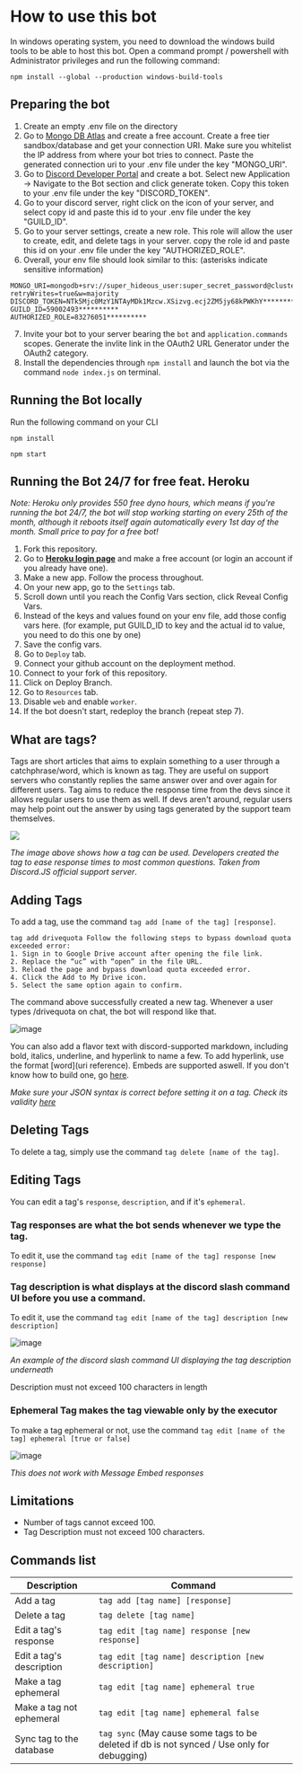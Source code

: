 # How to use this bot
In windows operating system, you need to download the windows build tools to be able to host this bot. Open a command prompt / powershell with Administrator privileges and run the following command:
```
npm install --global --production windows-build-tools
```

## Preparing the bot
1. Create an empty .env file on the directory
2. Go to [Mongo DB Atlas](https://cloud.mongodb.com) and create a free account. Create a free tier sandbox/database and get your connection URI. Make sure you whitelist the IP address from where your bot tries to connect. Paste the generated connection uri to your .env file under the key "MONGO_URI". 
3. Go to [Discord Developer Portal](https://discord.com/developers/applications) and create a bot. Select new Application -> Navigate to the Bot section and click generate token. Copy this token to your .env file under the key "DISCORD_TOKEN".
4. Go to your discord server, right click on the icon of your server, and select copy id and paste this id to your .env file under the key "GUILD_ID".
5. Go to your server settings, create a new role. This role will allow the user to create, edit, and delete tags in your server. copy the role id and paste this id on your .env file under the key "AUTHORIZED_ROLE".
6. Overall, your env file should look similar to this: (asterisks indicate sensitive information)
```env
MONGO_URI=mongodb+srv://super_hideous_user:super_secret_password@cluster0.****.mongodb.net/*********?retryWrites=true&w=majority
DISCORD_TOKEN=NTk5Mjc0MzY1NTAyMDk1Mzcw.XSizvg.ecj2ZM5jy68kPWKhY**********
GUILD_ID=59002493**********
AUTHORIZED_ROLE=83276051**********
``` 
7. Invite your bot to your server bearing the `bot` and `application.commands` scopes. Generate the invlite link in the OAuth2 URL Generator under the OAuth2 category.
8. Install the dependencies through `npm install` and launch the bot via the command `node index.js` on terminal.

## Running the Bot locally
Run the following command on your CLI
```
npm install

npm start
```

## Running the Bot 24/7 for free feat. Heroku
<p font size="1"><i> Note: Heroku only provides 550 free dyno hours, which means if you're running the bot 24/7, the bot will stop working starting on every 25th of the month, although it reboots itself again automatically every 1st day of the month. Small price to pay for a free bot!</i></p>

1. Fork this repository.
2. Go to [**Heroku login page**](https://id.heroku.com/login) and make a free account (or login an account if you already have one).
3. Make a new app. Follow the process throughout.
4. On your new app, go to the `Settings` tab.
5. Scroll down until you reach the Config Vars section, click Reveal Config Vars.
6. Instead of the keys and values found on your env file, add those config vars here. (for example, put GUILD_ID to key and the actual id to value, you need to do this one by one)
7. Save the config vars.
8. Go to `Deploy` tab.
9. Connect your github account on the deployment method.
10. Connect to your fork of this repository.
11. Click on Deploy Branch.
12. Go to `Resources` tab.
13. Disable `web` and enable `worker`.
14. If the bot doesn't start, redeploy the branch (repeat step 7).

## What are tags?
Tags are short articles that aims to explain something to a user through a catchphrase/word, which is known as tag. They are useful on support servers who constantly replies the same answer over and over again for different users. Tag aims to reduce the response time from the devs since it allows regular users to use them as well. If devs aren't around, regular users may help point out the answer by using tags generated by the support team themselves.

![](https://media.discordapp.net/attachments/590024931916644376/832781288191557682/unknown.png)

*The image above shows how a tag can be used. Developers created the tag to ease response times to most common questions. Taken from Discord.JS official support server*.

## Adding Tags
To add a tag, use the command `tag add [name of the tag] [response]`.
```
tag add drivequota Follow the following steps to bypass download quota exceeded error:
1. Sign in to Google Drive account after opening the file link.
2. Replace the “uc” with “open” in the file URL.
3. Reload the page and bypass download quota exceeded error.
4. Click the Add to My Drive icon.
5. Select the same option again to confirm.
```
The command above successfully created a new tag. Whenever a user types /drivequota on chat, the bot will respond like that.

![image](https://user-images.githubusercontent.com/56829176/115097270-b4daa380-9f5b-11eb-90f7-b026a723c8f8.png)

You can also add a flavor text with discord-supported markdown, including bold, italics, underline, and hyperlink to name a few. To add hyperlink, use the format [word]\(uri reference). Embeds are supported aswell. If you don't know how to build one, go [here](https://leovoel.github.io/embed-visualizer/).

*Make sure your JSON syntax is correct before setting it on a tag. Check its validity [here](https://jsonformatter.curiousconcept.com/#)*

## Deleting Tags
To delete a tag, simply use the command `tag delete [name of the tag]`.

## Editing Tags
You can edit a tag's `response`, `description`, and if it's `ephemeral`.
### Tag responses are what the bot sends whenever we type the tag. 
To edit it, use the command `tag edit [name of the tag] response [new response]`
### Tag description is what displays at the discord slash command UI before you use a command.
To edit it, use the command `tag edit [name of the tag] description [new description]`

![image](https://user-images.githubusercontent.com/56829176/115098801-a0e76f80-9f64-11eb-89ec-507fc00180f6.png)

*An example of the discord slash command UI displaying the tag description underneath*

Description must not exceed 100 characters in length
### Ephemeral Tag makes the tag viewable only by the executor
To make a tag ephemeral or not, use the command `tag edit [name of the tag] ephemeral [true or false]`

![image](https://user-images.githubusercontent.com/56829176/115098838-eb68ec00-9f64-11eb-9f71-0b3db88838a9.png)


*This does not work with Message Embed responses*

## Limitations
* Number of tags cannot exceed 100.
* Tag Description must not exceed 100 characters.

## Commands list
| Description | Command |
|---|---|
Add a tag | `tag add [tag name] [response]`
Delete a tag | `tag delete [tag name]`
Edit a tag's response | `tag edit [tag name] response [new response]`
Edit a tag's description | `tag edit [tag name] description [new description]`
Make a tag ephemeral | `tag edit [tag name] ephemeral true`
Make a tag not ephemeral | `tag edit [tag name] ephemeral false`
Sync tag to the database | `tag sync` (May cause some tags to be deleted if db is not synced / Use only for debugging)

